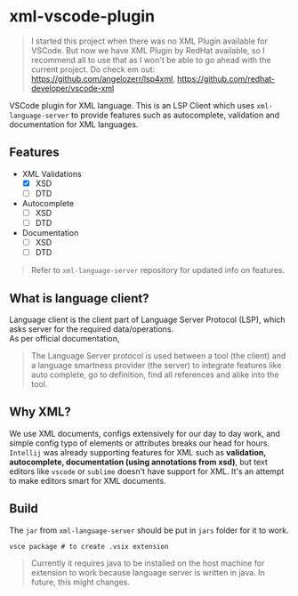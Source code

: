 # xml-vscode-plugin

> I started this project when there was no XML Plugin available for VSCode.
> But now we have XML Plugin by RedHat available, so I recommend all to use that
> as I won't be able to go ahead with the current project.
> Do check em out: https://github.com/angelozerr/lsp4xml, https://github.com/redhat-developer/vscode-xml

VSCode plugin for XML language. This is an LSP Client which uses `xml-language-server`
to provide features such as autocomplete, validation and documentation for XML languages.

## Features
* XML Validations
  - [x] XSD
  - [ ] DTD
* Autocomplete
  - [ ] XSD
  - [ ] DTD
* Documentation
  - [ ] XSD
  - [ ] DTD

> Refer to `xml-language-server` repository for updated info on features.

## What is language client?

Language client is the client part of Language Server Protocol (LSP), which asks server for the required data/operations.  
As per official documentation,
> The Language Server protocol is used between a tool (the client) and a language smartness provider (the server) 
> to integrate features like auto complete, go to definition, find all references and alike into the tool.

## Why XML?
We use XML documents, configs extensively for our day to day work, and simple config typo of elements or attributes
breaks our head for hours. `Intellij` was already supporting features for XML such as **validation, autocomplete,
documentation (using annotations from xsd)**, but text editors like `vscode` or `sublime` doesn't have support for XML.
It's an attempt to make editors smart for XML documents.

## Build
The `jar` from `xml-language-server` should be put in `jars` folder for it to work.
```shell
vsce package # to create .vsix extension
```

> Currently it requires java to be installed on the host machine for extension to work
> because language server is written in java. In future, this might changes.
